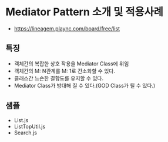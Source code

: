 # Mediator Pattern 소개 및 적용사례

- https://lineagem.plaync.com/board/free/list

## 특징
- 객체간의 복잡한 상호 작용을 Mediator Class에 위임
- 객체간의 M: N관계를 M: 1로 간소화할 수 있다.
- 클래스간 느슨한 결합도를 유지할 수 있다.
- Mediator Class가 방대해 질 수 있다.(GOD Class가 될 수 있다.)

## 샘플
- List.js
- ListTopUtil.js
- Search.js

